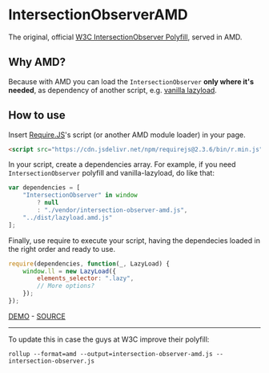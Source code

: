 # IntersectionObserverAMD

The original, official [W3C IntersectionObserver Polyfill](https://github.com/w3c/IntersectionObserver), served in AMD.

## Why AMD?

Because with AMD you can load the `IntersectionObserver` **only where it's needed**, as dependency of another script, e.g. [vanilla lazyload](https://github.com/verlok/lazyload).

## How to use

Insert [Require.JS](https://requirejs.org/)'s script (or another AMD module loader) in your page.

```html
<script src="https://cdn.jsdelivr.net/npm/requirejs@2.3.6/bin/r.min.js"></script>
```

In your script, create a dependencies array. 
For example, if you need `IntersectionObserver` polyfill and vanilla-lazyload, do like that:

```js
var dependencies = [
    "IntersectionObserver" in window
        ? null
        : "./vendor/intersection-observer-amd.js",
    "../dist/lazyload.amd.js"
];
```

Finally, use require to execute your script, having the dependecies loaded in the right order and ready to use.

```js
require(dependencies, function(_, LazyLoad) {
    window.ll = new LazyLoad({
        elements_selector: ".lazy",
        // More options?
    });
});
```

[DEMO](https://verlok.github.io/lazyload/demos/amd_polyfill.html) - [SOURCE](https://github.com/verlok/lazyload/blob/master/demos/amd_polyfill.html)

---

To update this in case the guys at W3C improve their polyfill:

```
rollup --format=amd --output=intersection-observer-amd.js -- intersection-observer.js
```
